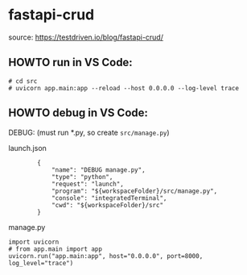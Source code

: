 # fastapi-crud

source: https://testdriven.io/blog/fastapi-crud/

## HOWTO run in VS Code:
```
# cd src
# uvicorn app.main:app --reload --host 0.0.0.0 --log-level trace
```

## HOWTO debug in VS Code:
DEBUG: (must run *.py, so create `src/manage.py`) 

launch.json 
```
        { 
            "name": "DEBUG manage.py", 
            "type": "python", 
            "request": "launch", 
            "program": "${workspaceFolder}/src/manage.py", 
            "console": "integratedTerminal", 
            "cwd": "${workspaceFolder}/src" 
        } 
```

manage.py 
```
import uvicorn 
# from app.main import app 
uvicorn.run("app.main:app", host="0.0.0.0", port=8000, log_level="trace") 
```